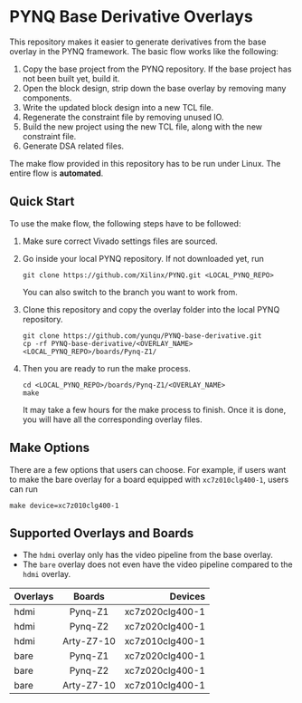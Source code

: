# PYNQ Base Derivative Overlays

This repository makes it easier to generate derivatives from the base overlay 
in the PYNQ framework. The basic flow works like the following:

1. Copy the base project from the PYNQ repository. If the base project has not been built yet, build it.
2. Open the block design, strip down the base overlay by removing many components.
3. Write the updated block design into a new TCL file.
4. Regenerate the constraint file by removing unused IO.
5. Build the new project using the new TCL file, along with the new constraint file.
6. Generate DSA related files.

The make flow provided in this repository has to be run under Linux. 
The entire flow is **automated**.

## Quick Start

To use the make flow, the following steps have to be followed:

1. Make sure correct Vivado settings files are sourced. 
2. Go inside your local PYNQ repository. If not downloaded yet, run

	```shell
	git clone https://github.com/Xilinx/PYNQ.git <LOCAL_PYNQ_REPO>
	```

	You can also switch to the branch you want to work from. 

3. Clone this repository and copy the overlay folder into the local PYNQ repository.

    ```shell
	git clone https://github.com/yunqu/PYNQ-base-derivative.git
    cp -rf PYNQ-base-derivative/<OVERLAY_NAME> <LOCAL_PYNQ_REPO>/boards/Pynq-Z1/
    ```

4. Then you are ready to run the make process.

	```shell
    cd <LOCAL_PYNQ_REPO>/boards/Pynq-Z1/<OVERLAY_NAME>
	make
	```

	It may take a few hours for the make process to finish. Once it is done,
	you will have all the corresponding overlay files.

## Make Options

There are a few options that users can choose. For example, if users want to
make the bare overlay for a board equipped with `xc7z010clg400-1`, users can run

```shell
make device=xc7z010clg400-1
```

## Supported Overlays and Boards

* The `hdmi` overlay only has the video pipeline from the base overlay.
* The `bare` overlay does not even have the video pipeline compared to the `hdmi` overlay.

| Overlays        | Boards           | Devices          |
| --------------- |:----------------:| ----------------:|
| hdmi            | Pynq-Z1          | xc7z020clg400-1  |
| hdmi            | Pynq-Z2          | xc7z020clg400-1  |
| hdmi            | Arty-Z7-10       | xc7z010clg400-1  |
| bare            | Pynq-Z1          | xc7z020clg400-1  |
| bare            | Pynq-Z2          | xc7z020clg400-1  |
| bare            | Arty-Z7-10       | xc7z010clg400-1  |
